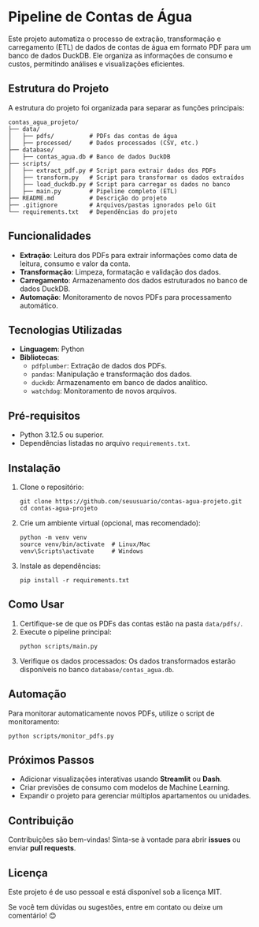 # **Pipeline de Contas de Água**

Este projeto automatiza o processo de extração, transformação e carregamento (ETL) de dados de contas de água em formato PDF para um banco de dados DuckDB. Ele organiza as informações de consumo e custos, permitindo análises e visualizações eficientes.


## **Estrutura do Projeto**
A estrutura do projeto foi organizada para separar as funções principais:

```
contas_agua_projeto/
├── data/
│   ├── pdfs/          # PDFs das contas de água
│   ├── processed/     # Dados processados (CSV, etc.)
├── database/
│   ├── contas_agua.db # Banco de dados DuckDB
├── scripts/
│   ├── extract_pdf.py # Script para extrair dados dos PDFs
│   ├── transform.py   # Script para transformar os dados extraídos
│   ├── load_duckdb.py # Script para carregar os dados no banco
│   ├── main.py        # Pipeline completo (ETL)
├── README.md          # Descrição do projeto
├── .gitignore         # Arquivos/pastas ignorados pelo Git
└── requirements.txt   # Dependências do projeto
```


## **Funcionalidades**
- **Extração**: Leitura dos PDFs para extrair informações como data de leitura, consumo e valor da conta.
- **Transformação**: Limpeza, formatação e validação dos dados.
- **Carregamento**: Armazenamento dos dados estruturados no banco de dados DuckDB.
- **Automação**: Monitoramento de novos PDFs para processamento automático.


## **Tecnologias Utilizadas**
- **Linguagem**: Python
- **Bibliotecas**:
  - `pdfplumber`: Extração de dados dos PDFs.
  - `pandas`: Manipulação e transformação dos dados.
  - `duckdb`: Armazenamento em banco de dados analítico.
  - `watchdog`: Monitoramento de novos arquivos.


## **Pré-requisitos**
- Python 3.12.5 ou superior.
- Dependências listadas no arquivo `requirements.txt`.


## **Instalação**
1. Clone o repositório:
   ```
   git clone https://github.com/seuusuario/contas-agua-projeto.git
   cd contas-agua-projeto
   ```

2. Crie um ambiente virtual (opcional, mas recomendado):
   ```
   python -m venv venv
   source venv/bin/activate  # Linux/Mac
   venv\Scripts\activate     # Windows
   ```

3. Instale as dependências:
   ```
   pip install -r requirements.txt
   ```


## **Como Usar**
1. Certifique-se de que os PDFs das contas estão na pasta `data/pdfs/`.
2. Execute o pipeline principal:
   ```
   python scripts/main.py
   ```
3. Verifique os dados processados: Os dados transformados estarão disponíveis no banco `database/contas_agua.db`.


## **Automação**
Para monitorar automaticamente novos PDFs, utilize o script de monitoramento:
```
python scripts/monitor_pdfs.py
```


## **Próximos Passos**
- Adicionar visualizações interativas usando **Streamlit** ou **Dash**.
- Criar previsões de consumo com modelos de Machine Learning.
- Expandir o projeto para gerenciar múltiplos apartamentos ou unidades.


## **Contribuição**
Contribuições são bem-vindas! Sinta-se à vontade para abrir **issues** ou enviar **pull requests**.


## **Licença**
Este projeto é de uso pessoal e está disponível sob a licença MIT.


Se você tem dúvidas ou sugestões, entre em contato ou deixe um comentário! 😊
